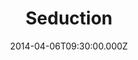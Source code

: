 ---
title: "Seduction"
image: "https://i.imgur.com/MuLYIpM.jpg"
date: "2014-04-06T09:30:00.000Z"
video:
  type: "vimeo"
  id: 91231595
speaker:
  name: "Rob Yanike"
  permalink: "rob-yanike"
series: "the-screwtape-letters"
---